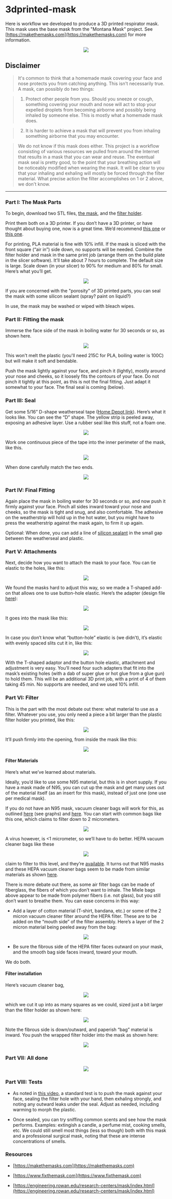 # 3dprinted-mask
Here is workflow we developed to produce a 3D printed respirator mask.  This mask uses the base mask from the "Montana Mask" project. See [https://makethemasks.com](https://makethemasks.com) for more information.


<p align="center">
   <img src="https://github.com/tbensky/3dprinted-mask/blob/master/button_hole_all4.jpeg">
</p>


## Disclaimer
>It's common to think that a homemade mask covering your face and nose protects you from catching anything. This isn't necessarily true.  A mask, can possibly do two things: 

>1. Protect other people from you. Should you sneeze or cough, something covering your mouth and nose will act to stop your expelled droplets from becoming airborne and possibly being inhaled by someone else.  This is mostly what a homemade mask does.

>2. It is harder to achieve a mask that will prevent you from inhaling something airborne that you may encounter.

>We do not know if this mask does either. This project is a workflow consisting of various resources we pulled from around the Internet that results in a mask that you can wear and reuse. The eventual mask seal is pretty good, to the point that your breathing action will be noticeably modified when wearing the mask. It will be clear to you that your inhaling and exhaling will mostly be forced through the filter material. What precise action the filter accomplishes on 1 or 2 above, we don't know. 

---

### Part I: The Mask Parts
To begin, download two STL files, [the mask](https://www.makethemasks.com/s/MontanaMasks.stl), and the [filter holder](https://www.makethemasks.com/s/MontanaMaskFilterFrameWithFlange.stl). 

Print them both on a 3D printer. If you don’t have a 3D printer, or have thought about buying one, now is a great time.  We’d recommend [this one](https://shop.prusa3d.com/en/3d-printers/181-original-prusa-i3-mk3-3d-printer.html#) or [this one](https://shop.prusa3d.com/en/3d-printers/994-original-prusa-mini.html#).  

For printing, PLA material is fine with 10% infill. If the mask is sliced with the front square (“air in”) side down, no supports will be needed.  Combine the filter holder and mask in the same print job (arrange them on the build plate in the slicer software). It’ll take about 7 hours to complete. The default size is large. Scale down (in your slicer) to 90% for medium and 80% for small. Here’s what you’ll get.

<p align="center">
   <img src=https://github.com/tbensky/3dprinted-mask/blob/master/mask800.JPG>
</p>


If you are concerned with the "porosity" of 3D printed parts, you can seal the mask with some silicon sealant (spray? paint on liquid?)

In use, the mask may be washed or wiped with bleach wipes.

### Part II: Fitting the mask
Immerse the face side of the mask in boiling water for 30 seconds or so, as shown here.

<p align="center">
   <img src=https://github.com/tbensky/3dprinted-mask/blob/master/mask_water.JPG>
</p>

This won't melt the plastic (you'll need 215C for PLA, boiling water is 100C) but will make it soft and bendable.

Push the mask lightly against your face, and pinch it (lightly), mostly around your nose and cheeks, so it loosely fits the contours of your face. Do not pinch it tightly at this point, as this is not the final fitting. Just adapt it somewhat to your face. The final seal is coming (below).

### Part III: Seal
Get some 5/16” D-shape weatherseal tape ([Home Depot link](https://www.homedepot.com/p/Frost-King-5-16-in-x-1-4-in-x-17-ft-White-D-Center-EPDM-Medium-Gap-Weatherseal-Tape-V25WA/100017014)). Here’s what it looks like. You can see the “D” shape. The yellow strip is peeled away, exposing an adhesive layer. Use a rubber seal like this stuff, not a foam one.

<p align="center">
   <img src=https://github.com/tbensky/3dprinted-mask/blob/master/D-shape.JPG>
</p>


Work one continuous piece of the tape into the inner perimeter of the mask, like this.

<p align="center">
   <img src="https://github.com/tbensky/3dprinted-mask/blob/master/D-shape_start copy.JPG">
</p>

When done carefully match the two ends.

<p align="center">
   <img src="https://github.com/tbensky/3dprinted-mask/blob/master/D-done.JPG">
</p>

### Part IV: Final Fitting
Again place the mask in boiling water for 30 seconds or so, and now push it firmly against your face.  Pinch all sides inward toward your nose and cheeks, so the mask is tight and snug, and also comfortable.  The adhesive on the weatherstrip will hold up in the hot water, but you might have to press the weatherstrip against the mask again, to firm it up again.

Optional: When done, you can add a line of [silicon sealant](https://www.homedepot.com/p/DAP-Silicone-Max-2-8-oz-Clear-100-Premium-Kitchen-and-Bath-Silicone-Sealant-08794/301531803) in the small gap between the weatherseal and plastic.


### Part V: Attachments
Next, decide how you want to attach the mask to your face.  You can tie elastic to the holes, like this:

<p align="center">
   <img src="https://github.com/tbensky/3dprinted-mask/blob/master/elastic_ties.jpg">
</p>

We found the masks hard to adjust this way, so we made a T-shaped add-on that allows one to use button-hole elastic. Here’s the adapter (design file [here](https://www.thingiverse.com/thing:4283952)):

<p align="center">
   <img src="https://github.com/tbensky/3dprinted-mask/blob/master/T320.jpeg">
</p>

It goes into the mask like this:

<p align="center">
   <img src="https://github.com/tbensky/3dprinted-mask/blob/master/button_hole.jpeg">
</p>

In case you don’t know what “button-hole” elastic is (we didn’t), it’s elastic with evenly spaced slits cut it in, like this:

<p align="center">
   <img src="https://github.com/tbensky/3dprinted-mask/blob/master/button_hole.JPG">
</p>

With the T-shaped adaptor and the button hole elastic, attachment and adjustment is very easy.  You’ll need four such adapters that fit into the mask’s existing holes (with a dab of super glue or hot glue from a glue gun) to hold them.  This will be an additional 3D print job, with a print of 4 of them taking 45 min. No supports are needed, and we used 10% infill.



### Part VI: Filter
This is the part with the most debate out there: what material to use as a filter. Whatever you use, you only need a piece a bit larger than the plastic filter holder you printed, like this:

<p align="center">
   <img src="https://github.com/tbensky/3dprinted-mask/blob/master/filter_fit.JPG">
</p>

It’ll push firmly into the opening, from inside the mask like this:

<p align="center">
   <img src="https://github.com/tbensky/3dprinted-mask/blob/master/filter_fit_mask.JPG">
</p>

#### Filter Materials

Here’s what we’ve learned about materials.

Ideally, you’d like to use some N95 material, but this is in short supply. If you have a mask made of N95, you can cut up the mask and get many uses out of the material itself (as an insert for this mask), instead of just one (one use per medical mask).

If you do not have an N95 mask, vacuum cleaner bags will work for this, as outlined [here](https://smartairfilters.com/en/blog/best-materials-make-diy-face-mask-virus/) (see graphs) and [here](https://www.ncbi.nlm.nih.gov/pubmed/24229526). You can start with common bags like this one, which claims to filter down to 2 micrometers.

<p align="center">
   <img src="https://github.com/tbensky/3dprinted-mask/blob/master/kenmore.JPG">
</p>

A virus however, is <1 micrometer, so we’ll have to do better. HEPA vacuum cleaner bags like these

<p align="center">
   <img src="https://github.com/tbensky/3dprinted-mask/blob/master/meile_filters.JPG">
</p>

claim to filter to this level, and they’re [available](https://www.bedbathandbeyond.com/store/product/miele-airclean-fjm-dustbag/1016438286?keyword=meile-baggs).  It turns out that N95 masks and these HEPA vacuum cleaner bags seem to be made from similar materials as shown [here](https://youtu.be/ZWkLqJrjWe8).  

There is more debate out there, as some air filter bags can be made of fiberglass, the fibers of which you don’t want to inhale.  The Miele bags above appear to be made from polymer fibers (i.e. not glass), but you still don’t want to breathe them.  You can ease concerns in this way: 

* Add a layer of cotton material (T-shirt, bandana, etc.) or some of the 2 micron vacuum cleaner filter around the HEPA filter. These are to be added on the “mouth side” of the filter assembly. Here’s a layer of the 2 micron material being peeled away from the bag:

<p align="center">
   <img src="https://github.com/tbensky/3dprinted-mask/blob/master/2micron.JPG">
</p>

* Be sure the fibrous side of the HEPA filter faces outward on your mask, and the smooth bag side faces inward, toward your mouth.

We do both. 

#### Filter installation

Here’s vacuum cleaner bag,

<p align="center">
   <img src="https://github.com/tbensky/3dprinted-mask/blob/master/vac_bag.JPG">
</p>

which we cut it up into as many squares as we could, sized just a bit larger than the filter holder as shown here:

<p align="center">
   <img src="https://github.com/tbensky/3dprinted-mask/blob/master/filter_fit.JPG">
</p>

Note the fibrous side is down/outward, and paperish “bag” material is inward. You push the wrapped filter holder into the mask as shown here:

<p align="center">
   <img src="https://github.com/tbensky/3dprinted-mask/blob/master/filter_fit_mask.JPG">
</p>


### Part VII: All done

<p align="center">
   <img src="https://github.com/tbensky/3dprinted-mask/blob/master/button_hole_all4.jpeg">
</p>


### Part VIII: Tests

* As noted in [this video](https://youtu.be/CVjGCPfRwUo), a standard test is to push the mask against your face, sealing the filter hole with your hand, then exhaling strongly, and noting any outward leaks under the seal. Adjust as needed, including warming to morph the plastic.

* Once sealed, you can try sniffing common scents and see how the mask performs.  Examples: extingish a candle, a perfume mist, cooking smells, etc. We could still smell most things (less so though) both with this mask and a professional surgical mask, noting that these are intense concentrations of smells.



### Resources


* [https://makethemasks.com](https://makethemasks.com)

* [https://www.fixthemask.com](https://www.fixthemask.com)

* [https://engineering.rowan.edu/research-centers/mask/index.html](https://engineering.rowan.edu/research-centers/mask/index.html)










